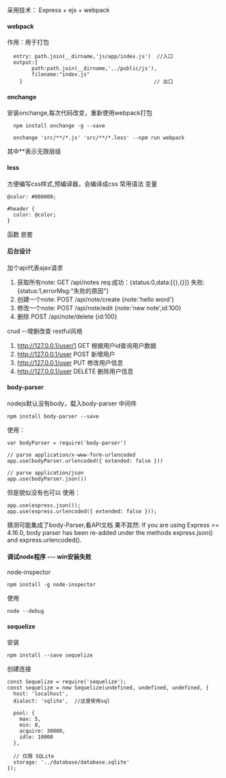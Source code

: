采用技术：
Express + ejs + webpack

#### webpack
作用：用于打包
```
  entry: path.join(__dirname,'js/app/index.js')  //入口
  output:{
        path:path.join(__dirname,'../public/js'),
        filename:"index.js"
    }                                           // 出口
```

#### onchange
安装onchange,每次代码改变，重新使用webpack打包
```
  npm install onchange -g --save
```
```
  onchange 'src/**/*.js' 'src/**/*.less' --npm run webpack
```
其中**表示无限层级

#### less
方便编写css样式,预编译器，会编译成css
常用语法
变量
```
@color: #000000;

#header {
  color: @color;
}
```
函数
嵌套

#### 后台设计
加个api代表ajax请求
1. 获取所有note: GET /api/notes  req:成功：{status:0,data:[{},{}]} 失败:{status:1,errorMsg:"失败的原因"}
2. 创建一个note: POST /api/note/create  {note:'hello word'}
3. 修改一个note: POST /api/note/edit {note:'new note',id:100}
4. 删除 POST /api/note/delete {id:100}

crud --增删改查
restful风格
1. http://127.0.0.1/user/1 GET  根据用户id查询用户数据
2. http://127.0.0.1/user  POST 新增用户
3. http://127.0.0.1/user  PUT 修改用户信息
4. http://127.0.0.1/user  DELETE 删除用户信息

#### body-parser
nodejs默认没有body，载入body-parser 中间件
```
npm install body-parser --save
```
使用：
```
var bodyParser = require('body-parser')

// parse application/x-www-form-urlencoded
app.use(bodyParser.urlencoded({ extended: false }))

// parse application/json
app.use(bodyParser.json())
```
但是貌似没有也可以
使用：
```
app.use(express.json());
app.use(express.urlencoded({ extended: false }));
```
猜测可能集成了body-Parser,看API文档
果不其然:
If you are using Express >= 4.16.0, body parser has been re-added under the methods express.json() and express.urlencoded().
#### 调试node程序 --- win安装失败
node-inspector
```
npm install -g node-inspector
```
使用
```
node --debug
```

#### sequelize
安装
```
npm install --save sequelize
```
创建连接
```
const Sequelize = require('sequelize');
const sequelize = new Sequelize(undefined, undefined, undefined, {
  host: 'localhost',
  dialect: 'sqlite',  //这里使用sql

  pool: {
    max: 5,
    min: 0,
    acquire: 30000,
    idle: 10000
  },

  // 仅限 SQLite
  storage: '../database/database.sqlite'
});
```
